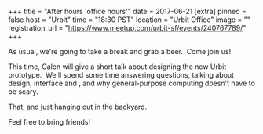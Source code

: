 
+++
title = "After hours 'office hours'"
date = 2017-06-21
[extra]
pinned = false
host = "Urbit"
time = "18:30 PST"
location = "Urbit Office"
image = ""
registration_url = "https://www.meetup.com/urbit-sf/events/240767789/"
+++

As usual, we're going to take a break and grab a beer.  Come join us!

This time, Galen will give a short talk about designing the new Urbit prototype.  We'll spend some time answering questions, talking about design, interface and , and why general-purpose computing doesn't have to be scary.

That, and just hanging out in the backyard.

Feel free to bring friends! 
